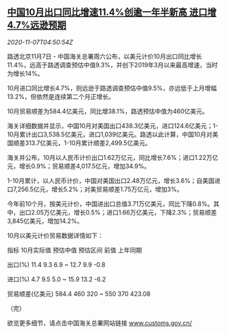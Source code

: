 <!--1604726596000-->
[中国10月出口同比增速11.4%创逾一年半新高 进口增4.7%远逊预期](https://cn.reuters.com/article/china-oct-export-import-1107-idCNKBS27N07C)
------

<div><i>2020-11-07T04:50:54Z</i></div><p>路透北京11月7日 - 中国海关总署周六公布，以美元计价10月出口同比增长11.4%，远高于路透调查预估中值9.3%，并创下2019年3月以来最高增速，当时为增长14%。</p><p>10月进口同比增长4.7%，则远逊于路透调查预估中值9.5%，亦远低于上月增幅13.2%，但依然是连续第二个月正增长。</p><p>10月贸易顺差为584.4亿美元，同比增38.1%，路透预估中值为460亿美元。</p><p>海关详细数据并显示，中国10月对美国出口438.3亿美元，进口124.6亿美元；1-10月累计出口3,538.5亿美元，进口1,039亿美元。路透以此计算，中国10月对美国顺差313.7亿美元，1-10月累计顺差2,499.5亿美元。</p><p>海关并公布，10月以人民币计价出口1.62万亿元，同比增长7.6%；进口1.22万亿元，增长0.9%；贸易顺差4,017.5亿元，增加34.9%。</p><p>1-10月累计，以人民币计价，中国对美国出口2.48万亿元，增长3.6%；自美国进口7,256.5亿元，增长5.2%；对美贸易顺差1.75万亿元，增加3%。</p><p>今年前10个月，按美元计价，中国进出口总值3.71万亿美元，同比下降0.8%。其中，出口2.05万亿美元，增长0.5%；进口1.66万亿美元，下降2.3%；贸易顺差3,845亿美元，增加14.2%。</p><p>10月以美元计价贸易数据详情如下：</p><p>指标 10月实际值 预估中值 预估区间 前值 上年同期</p><p>出口(%) 11.4 9.3 6.9 ~ 12.7 9.9 -0.8</p><p>进口(%) 4.7 9.5 5.0 ~ 15.9 13.2 -6.2</p><p>贸易顺差(亿美元) 584.4 460 320 ~ 550 370 423.08</p><p>（完）</p><p>欲览更多细节，请点击中国海关总署网站链接 <a href="http://www.customs.gov.cn/">www.customs.gov.cn/</a></p>
